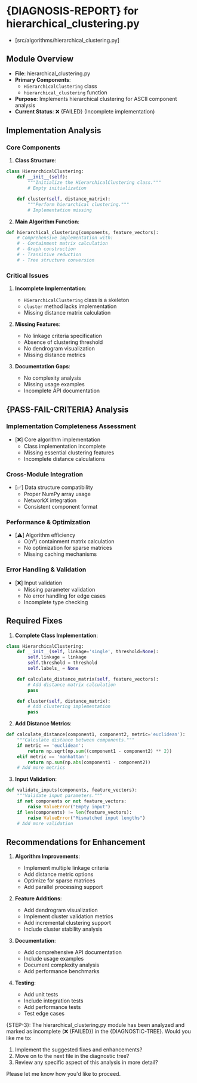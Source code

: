 # {DIAGNOSIS-REPORT} for hierarchical_clustering.py

- [src/algorithms/hierarchical_clustering.py]

## Module Overview

- **File**: hierarchical_clustering.py
- **Primary Components**:
  - `HierarchicalClustering` class
  - `hierarchical_clustering` function
- **Purpose**: Implements hierarchical clustering for ASCII component analysis
- **Current Status**: ❌ {FAILED} (Incomplete implementation)

## Implementation Analysis

### Core Components

1. **Class Structure**:

```python
class HierarchicalClustering:
    def __init__(self):
        """Initialize the HierarchicalClustering class."""
        # Empty initialization

    def cluster(self, distance_matrix):
        """Perform hierarchical clustering."""
        # Implementation missing
```

2. **Main Algorithm Function**:

```python
def hierarchical_clustering(components, feature_vectors):
    # Comprehensive implementation with:
    # - Containment matrix calculation
    # - Graph construction
    # - Transitive reduction
    # - Tree structure conversion
```

### Critical Issues

1. **Incomplete Implementation**:

   - `HierarchicalClustering` class is a skeleton
   - `cluster` method lacks implementation
   - Missing distance matrix calculation

2. **Missing Features**:

   - No linkage criteria specification
   - Absence of clustering threshold
   - No dendrogram visualization
   - Missing distance metrics

3. **Documentation Gaps**:
   - No complexity analysis
   - Missing usage examples
   - Incomplete API documentation

## {PASS-FAIL-CRITERIA} Analysis

### Implementation Completeness Assessment

- [❌] Core algorithm implementation
  - Class implementation incomplete
  - Missing essential clustering features
  - Incomplete distance calculations

### Cross-Module Integration

- [✅] Data structure compatibility
  - Proper NumPy array usage
  - NetworkX integration
  - Consistent component format

### Performance & Optimization

- [⚠️] Algorithm efficiency
  - O(n²) containment matrix calculation
  - No optimization for sparse matrices
  - Missing caching mechanisms

### Error Handling & Validation

- [❌] Input validation
  - Missing parameter validation
  - No error handling for edge cases
  - Incomplete type checking

## Required Fixes

1. **Complete Class Implementation**:

```python
class HierarchicalClustering:
    def __init__(self, linkage='single', threshold=None):
        self.linkage = linkage
        self.threshold = threshold
        self.labels_ = None

    def calculate_distance_matrix(self, feature_vectors):
        # Add distance matrix calculation
        pass

    def cluster(self, distance_matrix):
        # Add clustering implementation
        pass
```

2. **Add Distance Metrics**:

```python
def calculate_distance(component1, component2, metric='euclidean'):
    """Calculate distance between components."""
    if metric == 'euclidean':
        return np.sqrt(np.sum((component1 - component2) ** 2))
    elif metric == 'manhattan':
        return np.sum(np.abs(component1 - component2))
    # Add more metrics
```

3. **Input Validation**:

```python
def validate_inputs(components, feature_vectors):
    """Validate input parameters."""
    if not components or not feature_vectors:
        raise ValueError("Empty input")
    if len(components) != len(feature_vectors):
        raise ValueError("Mismatched input lengths")
    # Add more validation
```

## Recommendations for Enhancement

1. **Algorithm Improvements**:

   - Implement multiple linkage criteria
   - Add distance metric options
   - Optimize for sparse matrices
   - Add parallel processing support

2. **Feature Additions**:

   - Add dendrogram visualization
   - Implement cluster validation metrics
   - Add incremental clustering support
   - Include cluster stability analysis

3. **Documentation**:

   - Add comprehensive API documentation
   - Include usage examples
   - Document complexity analysis
   - Add performance benchmarks

4. **Testing**:
   - Add unit tests
   - Include integration tests
   - Add performance tests
   - Test edge cases

{STEP-3}: The hierarchical_clustering.py module has been analyzed and marked as incomplete (❌ {FAILED}) in the {DIAGNOSTIC-TREE}. Would you like me to:

1. Implement the suggested fixes and enhancements?
2. Move on to the next file in the diagnostic tree?
3. Review any specific aspect of this analysis in more detail?

Please let me know how you'd like to proceed.
